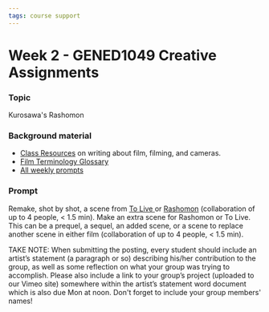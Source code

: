 ```yaml
---
tags: course support
---
```


# Week 2 - GENED1049 Creative Assignments
### Topic
Kurosawa's Rashomon

### Background material
* [Class Resources](https://canvas.harvard.edu/courses/93282/modules) on writing about film, filming, and cameras.
* [Film Terminology Glossary](https://canvas.harvard.edu/courses/93282/pages/film-terminology-glossary?module_item_id=904969)
* [All weekly prompts](https://hackmd.io/3oIk4RdDS12TMa6ar8jnCQ)

### Prompt
Remake, shot by shot, a scene from [To Live ](https://vimeo.com/315367317/631a41b894) or [Rashomon](https://vimeo.com/316327052/01d35eb118) (collaboration of up to 4 people, < 1.5 min). 
Make an extra scene for Rashomon or To Live.  This can be a prequel, a sequel, an added scene, or a scene to replace another scene in either film (collaboration of up to 4 people, < 1.5 min).
 
TAKE NOTE: When submitting the posting, every student should include an artist’s statement (a paragraph or so) describing his/her contribution to the group, as well as some reflection on what your group was trying to accomplish. Please also include a link to your group’s project (uploaded to our Vimeo site) somewhere within the artist’s statement word document which is also due Mon at noon. Don't forget to include your group members' names!
